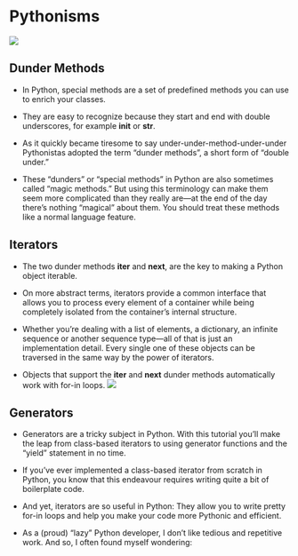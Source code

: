 # Pythonisms 
<img src="https://cdn.analyticsvidhya.com/wp-content/uploads/2020/05/Python-Iterators-and-Generators.jpg" >

## Dunder Methods
- In Python, special methods are a set of predefined methods you can use to enrich your classes.

- They are easy to recognize because they start and end with double underscores, for example __init__ or __str__.

- As it quickly became tiresome to say under-under-method-under-under Pythonistas adopted the term “dunder methods”, a short form of “double under.”

- These “dunders” or “special methods” in Python are also sometimes called “magic methods.” But using this terminology can make them seem more complicated than they really are—at the end of the day there’s nothing “magical” about them. You should treat these methods like a normal language feature.


## Iterators
- The two dunder methods __iter__ and __next__, are the key to making a Python object iterable.
- On more abstract terms, iterators provide a common interface that allows you to process every element of a container while being completely isolated from the container’s internal structure.

- Whether you’re dealing with a list of elements, a dictionary, an infinite sequence or another sequence type—all of that is just an implementation detail. Every single one of these objects can be traversed in the same way by the power of iterators.

- Objects that support the __iter__ and __next__ dunder methods automatically work with for-in loops.
![](https://files.realpython.com/media/Python-Generators-and-the-Yield-Keyword_Watermarked.5380262149de.jpg)



## Generators

- Generators are a tricky subject in Python. With this tutorial you’ll make the leap from class-based iterators to using generator functions and the “yield” statement in no time.


- If you’ve ever implemented a class-based iterator from scratch in Python, you know that this endeavour requires writing quite a bit of boilerplate code.

- And yet, iterators are so useful in Python: They allow you to write pretty for-in loops and help you make your code more Pythonic and efficient.

- As a (proud) “lazy” Python developer, I don’t like tedious and repetitive work. And so, I often found myself wondering:




